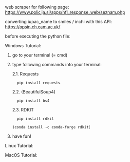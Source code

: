 web scraper for following page: 
https://www.policija.si/apps/nfl_response_web/seznam.php

converting iupac_name to smiles / inchi with this API:
      https://opsin.ch.cam.ac.uk/

before executing the python file:

Windows Tutorial:
  1. go to your terminal (= cmd)
  2. type following commands into your terminal:
     
     2.1. Requests

           pip install requests
     
     2.2.  (BeautifulSoup4)
     
           pip install bs4
     
     2.3. RDKIT

           pip install rdkit
     
         (conda install -c conda-forge rdkit)
  4. have fun!


Linux Tutorial:

MacOS Tutorial:
